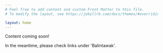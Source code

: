 ```yaml
---
# Feel free to add content and custom Front Matter to this file.
# To modify the layout, see https://jekyllrb.com/docs/themes/#overriding-theme-defaults

layout: home
---
```


Content coming soon!

In the meantime, please check links under 'Balintawak'.
